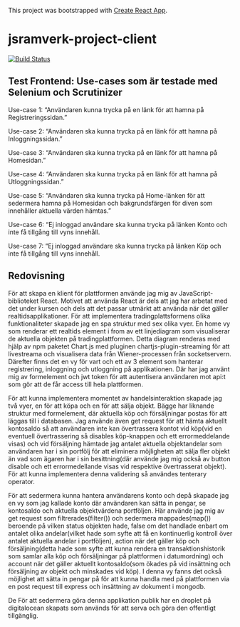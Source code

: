This project was bootstrapped with [Create React App](https://github.com/facebook/create-react-app).



# jsramverk-project-client

[![Build Status](https://scrutinizer-ci.com/g/persla/jsramverk-project-client/badges/build.png?b=master)](https://scrutinizer-ci.com/g/persla/jsramverk-project-client/build-status/master)

## Test Frontend: Use-cases som är testade med Selenium och Scrutinizer
Use-case 1: “Användaren kunna trycka på en länk för att hamna på Registreringssidan.”

Use-case 2: “Användaren ska kunna trycka på en länk för att hamna på Inloggningssidan.”

Use-case 3: “Användaren ska kunna trycka på en länk för att hamna på Homesidan.”

Use-case 4: “Användaren ska kunna trycka på en länk för att hamna på Utloggningssidan.”

Use-case 5: “Användaren ska kunna trycka på Home-länken för att sedermera hamna på Homesidan och bakgrundsfärgen för diven som innehåller aktuella värden hämtas.”

Use-case 6: “Ej inloggad användare ska kunna trycka på länken Konto och inte få tillgång till vyns innehåll.

Use-case 7: “Ej inloggad användare ska kunna trycka på länken Köp och inte få tillgång till vyns innehåll.

## Redovisning
För att skapa en klient för plattformen använde jag mig av JavaScript-biblioteket React. Motivet att använda React är dels att jag har arbetat med det under kursen och dels att det passar utmärkt att använda när det gäller realtidsapplikationer. För att implementera tradingplattsformens olika funktionaliteter skapade jag en spa struktur med sex olika vyer. En home vy som renderar ett realtids element i from av ett linjediagram som visualiserar de aktuella objekten på tradingplattformen. Detta diagram renderas med hjälp av npm paketet Chart.js med pluginen chartjs-plugin-streaming för att livestreama och visualisera data från Wiener-processen från socketservern. Därefter finns det en vy för vart och ett av 3 element som hanterar registrering, inloggning och utloggning på applikationen. Där har jag använt mig av formelement och jwt token för att autentisera användaren mot api:t som gör att de får access till hela plattformen.

För att kunna implementera momentet av handelsinteraktion skapade jag två vyer, en för att köpa och en för att sälja objekt. Bägge har liknande struktur med formelement, där aktuella köp och försäljningar postas för att läggas till i databasen. Jag använde även get request för att hämta aktuellt kontosaldo så att användaren inte kan övertrassera kontot vid köp(vid en eventuell övertrassering så disables köp-knappen och ett errormeddelande visas) och vid försäljning hämtade jag antalet aktuella objektandelar som användaren har i sin portfölj för att eliminera möjligheten att sälja fler objekt än vad som ägaren har i sin besittning(där använde jag mig också av button disable och ett errormedellande visas vid respektive övertrasserat objekt). För att kunna implementera denna validering så användes tenterary operator.

För att sedermera kunna hantera användarens konto och depå skapade jag en vy som jag kallade konto där användaren kan sätta in pengar, se kontosaldo och aktuella objektvärdena portföljen. Här använde jag mig av get request som filtrerades(filter()) och sedermera mappades(map()) beroende på vilken status objekten hade, false om det handlade enbart om antalet olika andelar(vilket hade som syfte att få en kontinuerlig kontroll över antalet aktuella andelar i portföljen), action när det gäller köp och försäljning(detta hade som syfte att kunna rendera en transaktionshistorik som samlar alla köp och försäljningar på plattformen i datumordning) och account när det gäller aktuellt kontosaldo(som ökades på vid insättning och försäljning av objekt och minskades vid köp). I denna vy fanns det också möjlighet att sätta in pengar på för att kunna handla med på plattformen via en post request till express och insättning av dokument i mongodb.

De För att sedermera göra denna applikation publik har en droplet på digitalocean skapats som används för att serva och göra den offentligt tillgänglig.
